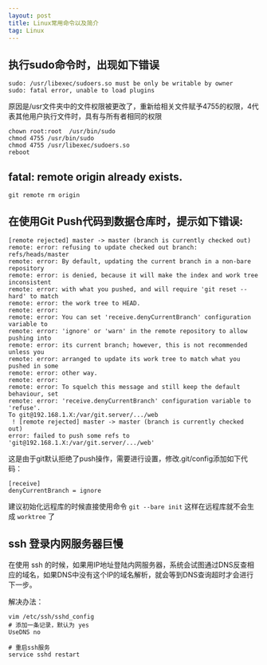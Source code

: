 ```yaml
---
layout: post
title: Linux常用命令以及简介 
tag: Linux
---
```



## 执行sudo命令时，出现如下错误

```console
sudo: /usr/libexec/sudoers.so must be only be writable by owner
sudo: fatal error, unable to load plugins
```

  原因是/usr文件夹中的文件权限被更改了，重新给相关文件赋予4755的权限，4代表其他用户执行文件时，具有与所有者相同的权限

```shell
chown root:root  /usr/bin/sudo  
chmod 4755 /usr/bin/sudo  
chmod 4755 /usr/libexec/sudoers.so
reboot
```

## fatal: remote origin already exists.

```shell
git remote rm origin
```



## 在使用Git Push代码到数据仓库时，提示如下错误:
```console
[remote rejected] master -> master (branch is currently checked out)
remote: error: refusing to update checked out branch: refs/heads/master
remote: error: By default, updating the current branch in a non-bare repository
remote: error: is denied, because it will make the index and work tree inconsistent
remote: error: with what you pushed, and will require 'git reset --hard' to match
remote: error: the work tree to HEAD.
remote: error:
remote: error: You can set 'receive.denyCurrentBranch' configuration variable to
remote: error: 'ignore' or 'warn' in the remote repository to allow pushing into
remote: error: its current branch; however, this is not recommended unless you
remote: error: arranged to update its work tree to match what you pushed in some
remote: error: other way.
remote: error:
remote: error: To squelch this message and still keep the default behaviour, set
remote: error: 'receive.denyCurrentBranch' configuration variable to 'refuse'.
To git@192.168.1.X:/var/git.server/.../web
 ! [remote rejected] master -> master (branch is currently checked out)
error: failed to push some refs to 'git@192.168.1.X:/var/git.server/.../web'
```

这是由于git默认拒绝了push操作，需要进行设置，修改.git/config添加如下代码：

```shell
[receive]
denyCurrentBranch = ignore
```

建议初始化远程库的时候直接使用命令 `git --bare init` 这样在远程库就不会生成 `worktree` 了


## ssh 登录内网服务器巨慢
在使用 ssh 的时候，如果用IP地址登陆内网服务器，系统会试图通过DNS反查相应的域名，如果DNS中没有这个IP的域名解析，就会等到DNS查询超时才会进行下一步。

解决办法：
```shell
vim /etc/ssh/sshd_config
# 添加一条记录，默认为 yes
UseDNS no

# 重启ssh服务
service sshd restart
```